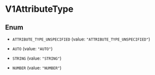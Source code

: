 

# V1AttributeType

## Enum


* `ATTRIBUTE_TYPE_UNSPECIFIED` (value: `"ATTRIBUTE_TYPE_UNSPECIFIED"`)

* `AUTO` (value: `"AUTO"`)

* `STRING` (value: `"STRING"`)

* `NUMBER` (value: `"NUMBER"`)



